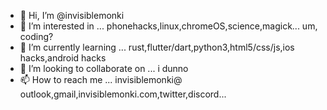 - 👋 Hi, I’m @invisiblemonki
- 👀 I’m interested in ... phonehacks,linux,chromeOS,science,magick... um, coding?
- 🌱 I’m currently learning ... rust,flutter/dart,python3,html5/css/js,ios hacks,android hacks
- 💞️ I’m looking to collaborate on ... i dunno
- 📫 How to reach me ... invisiblemonki@  outlook,gmail,invisiblemonki.com,twitter,discord...

<!---
invisiblemonki/invisiblemonki is a ✨ special ✨ repository because its `README.md` (this file) appears on your GitHub profile.
You can click the Preview link to take a look at your changes.
--->
